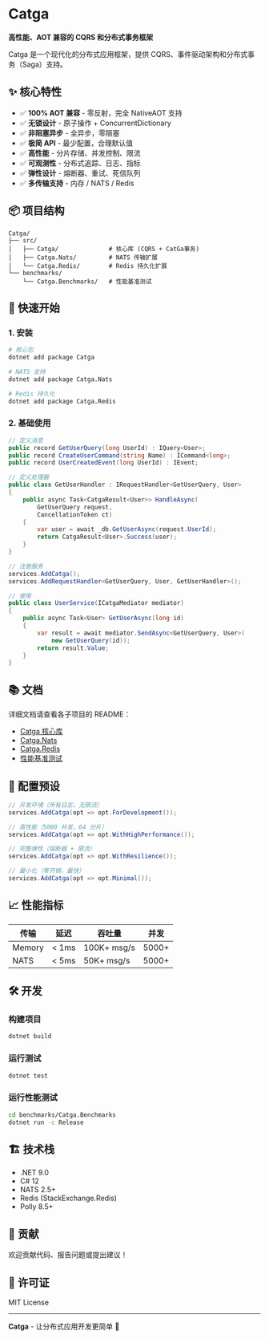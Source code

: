 # Catga

**高性能、AOT 兼容的 CQRS 和分布式事务框架**

Catga 是一个现代化的分布式应用框架，提供 CQRS、事件驱动架构和分布式事务（Saga）支持。

## ✨ 核心特性

- ✅ **100% AOT 兼容** - 零反射，完全 NativeAOT 支持
- ✅ **无锁设计** - 原子操作 + ConcurrentDictionary
- ✅ **非阻塞异步** - 全异步，零阻塞
- ✅ **极简 API** - 最少配置，合理默认值
- ✅ **高性能** - 分片存储、并发控制、限流
- ✅ **可观测性** - 分布式追踪、日志、指标
- ✅ **弹性设计** - 熔断器、重试、死信队列
- ✅ **多传输支持** - 内存 / NATS / Redis

## 📦 项目结构

```
Catga/
├── src/
│   ├── Catga/              # 核心库 (CQRS + CatGa事务)
│   ├── Catga.Nats/         # NATS 传输扩展
│   └── Catga.Redis/        # Redis 持久化扩展
└── benchmarks/
    └── Catga.Benchmarks/   # 性能基准测试
```

## 🚀 快速开始

### 1. 安装

```bash
# 核心包
dotnet add package Catga

# NATS 支持
dotnet add package Catga.Nats

# Redis 持久化
dotnet add package Catga.Redis
```

### 2. 基础使用

```csharp
// 定义消息
public record GetUserQuery(long UserId) : IQuery<User>;
public record CreateUserCommand(string Name) : ICommand<long>;
public record UserCreatedEvent(long UserId) : IEvent;

// 定义处理器
public class GetUserHandler : IRequestHandler<GetUserQuery, User>
{
    public async Task<CatgaResult<User>> HandleAsync(
        GetUserQuery request, 
        CancellationToken ct)
    {
        var user = await _db.GetUserAsync(request.UserId);
        return CatgaResult<User>.Success(user);
    }
}

// 注册服务
services.AddCatga();
services.AddRequestHandler<GetUserQuery, User, GetUserHandler>();

// 使用
public class UserService(ICatgaMediator mediator)
{
    public async Task<User> GetUserAsync(long id)
    {
        var result = await mediator.SendAsync<GetUserQuery, User>(
            new GetUserQuery(id));
        return result.Value;
    }
}
```

## 📚 文档

详细文档请查看各子项目的 README：

- [Catga 核心库](src/Catga/README.md)
- [Catga.Nats](src/Catga.Nats/README.md)
- [Catga.Redis](src/Catga.Redis/README.md)
- [性能基准测试](benchmarks/Catga.Benchmarks/README.md)

## 🎯 配置预设

```csharp
// 开发环境（所有日志，无限流）
services.AddCatga(opt => opt.ForDevelopment());

// 高性能（5000 并发，64 分片）
services.AddCatga(opt => opt.WithHighPerformance());

// 完整弹性（熔断器 + 限流）
services.AddCatga(opt => opt.WithResilience());

// 最小化（零开销，最快）
services.AddCatga(opt => opt.Minimal());
```

## 📈 性能指标

| 传输 | 延迟 | 吞吐量 | 并发 |
|------|------|--------|------|
| Memory | < 1ms | 100K+ msg/s | 5000+ |
| NATS | < 5ms | 50K+ msg/s | 5000+ |

## 🛠️ 开发

### 构建项目

```bash
dotnet build
```

### 运行测试

```bash
dotnet test
```

### 运行性能测试

```bash
cd benchmarks/Catga.Benchmarks
dotnet run -c Release
```

## 🏗️ 技术栈

- .NET 9.0
- C# 12
- NATS 2.5+
- Redis (StackExchange.Redis)
- Polly 8.5+

## 🤝 贡献

欢迎贡献代码、报告问题或提出建议！

## 📄 许可证

MIT License

---

**Catga** - 让分布式应用开发更简单 🚀

